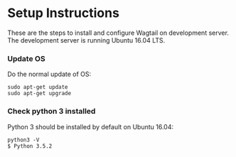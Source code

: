 # Setup Instructions
These are the steps to install and configure Wagtail on development server.
The development server is running Ubuntu 16.04 LTS.

### Update OS
Do the normal update of OS:
```
sudo apt-get update
sudo apt-get upgrade
```
### Check python 3 installed
Python 3 should be installed by default on Ubuntu 16.04:
```
python3 -V
$ Python 3.5.2
```

